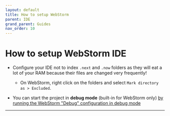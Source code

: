 ```yaml
---
layout: default
title: How to setup WebStorm
parent: IDE
grand_parent: Guides
nav_order: 10
---
```


# How to setup WebStorm IDE

- Configure your IDE not to index `.next` and `.now` folders as they will eat a lot of your RAM because their files are changed very frequently!
    - On WebStorm, right click on the folders and select `Mark directory as > Excluded`.

- You can start the project in **debug mode** (built-in for WebStorm only) [by running the WebStorm "Debug" configuration in debug mode](https://youtu.be/3vbkiRAT4e8)


---
